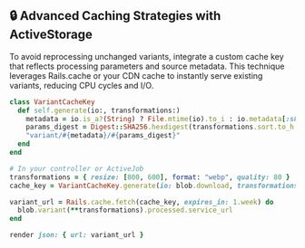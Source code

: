 ## 🔒 Advanced Caching Strategies with ActiveStorage

To avoid reprocessing unchanged variants, integrate a custom cache key that reflects processing parameters and source metadata. This technique leverages Rails.cache or your CDN cache to instantly serve existing variants, reducing CPU cycles and I/O.

```ruby
class VariantCacheKey
  def self.generate(io:, transformations:)
    metadata = io.is_a?(String) ? File.mtime(io).to_i : io.metadata[:sha256]
    params_digest = Digest::SHA256.hexdigest(transformations.sort.to_h.to_s)
    "variant/#{metadata}/#{params_digest}"
  end
end

# In your controller or ActiveJob
transformations = { resize: [800, 600], format: "webp", quality: 80 }
cache_key = VariantCacheKey.generate(io: blob.download, transformations: transformations)

variant_url = Rails.cache.fetch(cache_key, expires_in: 1.week) do
  blob.variant(**transformations).processed.service_url
end

render json: { url: variant_url }
```